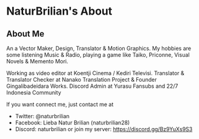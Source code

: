# NaturBrilian's About
## About Me

An a Vector Maker, Design, Translator & Motion Graphics.
My hobbies are some listening Music & Radio, playing a game like Taiko, Priconne, Visual Novels & Memento Mori.

Working as video editor at Koentji Cinema / Kediri Televisi.
Translator & Translator Checker at Nanako Translation Project & Founder Gingalibadeidara Works.
Discord Admin at Yurasu Fansubs and 22/7 Indonesia Community

If you want connect me, just contact me at

- Twitter: @naturbrilian
- Facebook: Lieba Natur Brilian (naturbrilian28)
- Discord: naturbrilian or join my server: https://discord.gg/Bz9YuXs9S3


